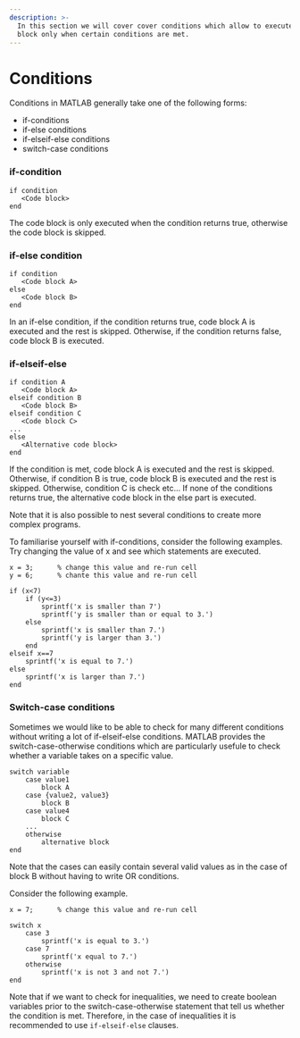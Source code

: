 ```yaml
---
description: >-
  In this section we will cover cover conditions which allow to execute a code
  block only when certain conditions are met.
---
```


# Conditions

Conditions in MATLAB generally take one of the following forms:

* if-conditions
* if-else conditions
* if-elseif-else conditions
* switch-case conditions

### **if-condition**

```text
if condition
   <Code block>
end
```

The code block is only executed when the condition returns true, otherwise the code block is skipped.

### **if-else condition**

```text
if condition
   <Code block A>
else
   <Code block B>
end
```

In an if-else condition, if the condition returns true, code block A is executed and the rest is skipped. Otherwise, if the condition returns false, code block B is executed.

### **if-elseif-else**

```text
if condition A
   <Code block A>
elseif condition B
   <Code block B>
elseif condition C
   <Code block C>
...
else
   <Alternative code block>
end
```

If the condition is met, code block A is executed and the rest is skipped. Otherwise, if condition B is true, code block B is executed and the rest is skipped. Otherwise, condition C is check etc... If none of the conditions returns true, the alternative code block in the else part is executed.

Note that it is also possible to nest several conditions to create more complex programs.

To familiarise yourself with if-conditions, consider the following examples. Try changing the value of x and see which statements are executed.

```text
x = 3;      % change this value and re-run cell
y = 6;      % chante this value and re-run cell

if (x<7)
    if (y<=3)
        sprintf('x is smaller than 7')
        sprintf('y is smaller than or equal to 3.')
    else
        sprintf('x is smaller than 7.')
        sprintf('y is larger than 3.')
    end
elseif x==7
    sprintf('x is equal to 7.')
else
    sprintf('x is larger than 7.')
end
```

### Switch-case conditions

Sometimes we would like to be able to check for many different conditions without writing a lot of if-elseif-else conditions. MATLAB provides the switch-case-otherwise conditions which are particularly usefule to check whether a variable takes on a specific value.

```text
switch variable
    case value1
        block A
    case {value2, value3}
        block B
    case value4
        block C
    ...
    otherwise
        alternative block
end
```

Note that the cases can easily contain several valid values as in the case of block B without having to write OR conditions.

Consider the following example.

```text
x = 7;      % change this value and re-run cell

switch x
    case 3
        sprintf('x is equal to 3.')
    case 7
        sprintf('x equal to 7.')
    otherwise
        sprintf('x is not 3 and not 7.')
end
```

Note that if we want to check for inequalities, we need to create boolean variables prior to the switch-case-otherwise statement that tell us whether the condition is met. Therefore, in the case of inequalities it is recommended to use `if-elseif-else` clauses.

